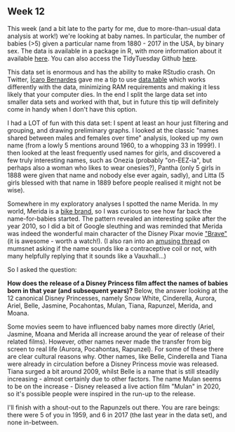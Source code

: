 ## Week 12

This week (and a bit late to the party for me, due to more-than-usual data analysis at work!) we're looking at baby names. In particular, the number of babies (>5) given a particular name from 1880 - 2017 in the USA, by binary sex. The data is available in a package in R, with more information about it available [here](https://cran.r-project.org/web/packages/babynames/index.html). You can also access the TidyTuesday Github [here](https://github.com/rfordatascience/tidytuesday/blob/master/data/2022/2022-03-22/readme.md). 

This data set is enormous and has the ability to make RStudio crash. On Twitter, [Ícaro Bernardes](https://twitter.com/IcaroBSC/status/1506316289270292494) gave me a tip to use [data.table](https://atrebas.github.io/post/2019-03-03-datatable-dplyr/) which works differently with the data, minimizing RAM requirements and making it less likely that your computer dies. In the end I split the large data set into smaller data sets and worked with that, but in future this tip will definitely come in handy when I don't have this option.

I had a LOT of fun with this data set: I spent at least an hour just filtering and grouping, and drawing preliminary graphs. I looked at the classic "names shared between males and females over time" analysis, looked up my own name (from a lowly 5 mentions around 1960, to a whopping 33 in 1999!). I then looked at the least frequently used names for girls, and discovered a few truly interesting names, such as Onezia (probably "on-EEZ-ia", but perhaps also a woman who likes to wear onesies?), Pantha (only 5 girls in 1888 were given that name and nobody else ever again, sadly),  and Litta (5 girls blessed with that name in 1889 before people realised it might not be wise).

Somewhere in my exploratory analyses I spotted the name Merida. In my world, Merida is a [bike brand](https://www.merida-bikes.com/en-gb), so I was curious to see how far back the name-for-babies started. The pattern revealed an interesting spike after the year 2010, so I did a bit of Google sleuthing and was reminded that Merida was indeed the wonderful main character of the Disney Pixar movie ["Brave"](https://www.imdb.com/title/tt1217209/) (it is awesome - worth a watch!). (I also ran into an [amusing thread](https://www.mumsnet.com/Talk/baby_names/1245728-Merida) on mumsnet asking if the name sounds like a contraceptive coil or not, with many helpfully replying that it sounds like a Vauxhall...)

So I asked the question:

**How does the release of a Disney Princess film affect the names of babies born in that year (and subsequent years)?** Below, the answer looking at the 12 canonical Disney Princesses, namely Snow White, Cinderella, Aurora, Ariel, Belle, Jasmine, Pocahontas, Mulan, Tiana, Rapunzel, Merida, and Moana.

Some movies seem to have influenced baby names more directly (Ariel, Jasmine, Moana and Merida all increase around the year of release of their related films). However, other names never made the transfer from big screen to real life (Aurora, Pocahontas, Rapunzel). For some of these there are clear cultural reasons why. Other names, like Belle, Cinderella and Tiana were already in circulation before a Disney Princess movie was released. Tiana surged a bit around 2009, whilst Belle is a name that is still steadily increasing - almost certainly due to other factors. The name Mulan seems to be on the increase - Disney released a live action film "Mulan" in 2020, so it's possible people were inspired in the run-up to the release.

I'll finish with a shout-out to the Rapunzels out there. You are rare beings: there were 5 of you in 1959, and 6 in 2017 (the last year in the data set), and none in-between.
